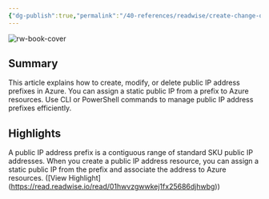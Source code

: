 ```yaml
---
{"dg-publish":true,"permalink":"/40-references/readwise/create-change-or-delete-an-azure-public-ip-address-prefix/","tags":["rw/articles"]}
---
```


![rw-book-cover](https://learn.microsoft.com/en-us/media/open-graph-image.png)

## Summary

This article explains how to create, modify, or delete public IP address prefixes in Azure. You can assign a static public IP from a prefix to Azure resources. Use CLI or PowerShell commands to manage public IP address prefixes efficiently.

## Highlights

A public IP address prefix is a contiguous range of standard SKU public IP addresses. When you create a public IP address resource, you can assign a static public IP from the prefix and associate the address to Azure resources. ([View Highlight] (https://read.readwise.io/read/01hwvzgwwkej1fx25686djhwbg))


